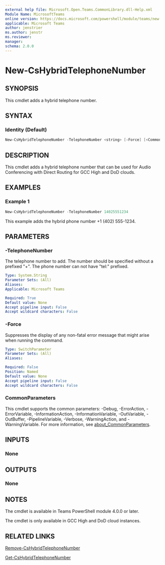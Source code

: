 ```yaml
---
external help file: Microsoft.Open.Teams.CommonLibrary.dll-Help.xml
Module Name: MicrosoftTeams
online version: https://docs.microsoft.com/powershell/module/teams/new-cshybridtelephonenumber
applicable: Microsoft Teams
author: jenstrier
ms.author: jenstr
ms.reviewer: 
manager:
schema: 2.0.0
---
```


# New-CsHybridTelephoneNumber

## SYNOPSIS
This cmdlet adds a hybrid telephone number.

## SYNTAX

### Identity (Default)
```powershell
New-CsHybridTelephoneNumber -TelephoneNumber <string> [-Force] [<CommonParameters>]
```

## DESCRIPTION
This cmdlet adds a hybrid telephone number that can be used for Audio Conferencing with Direct Routing for GCC High and DoD clouds.

## EXAMPLES

### Example 1
```powershell
New-CsHybridTelephoneNumber -TelephoneNumber 14025551234
```
This example adds the hybrid phone number +1 (402) 555-1234.


## PARAMETERS

### -TelephoneNumber
The telephone number to add. The number should be specified without a prefixed "+". The phone number can not have "tel:" prefixed.

```yaml
Type: System.String
Parameter Sets: (All)
Aliases: 
Applicable: Microsoft Teams

Required: True
Default value: None
Accept pipeline input: False
Accept wildcard characters: False
```

### -Force
Suppresses the display of any non-fatal error message that might arise when running the command.

```yaml
Type: SwitchParameter
Parameter Sets: (All)
Aliases:

Required: False
Position: Named
Default value: None
Accept pipeline input: False
Accept wildcard characters: False
```

### CommonParameters
This cmdlet supports the common parameters: -Debug, -ErrorAction, -ErrorVariable, -InformationAction, -InformationVariable, -OutVariable, -OutBuffer, -PipelineVariable, -Verbose, -WarningAction, and -WarningVariable. For more information, see [about_CommonParameters](https://go.microsoft.com/fwlink/?LinkID=113216).

## INPUTS

### None

## OUTPUTS

### None

## NOTES
The cmdlet is available in Teams PowerShell module 4.0.0 or later.

The cmdlet is only available in GCC High and DoD cloud instances.

## RELATED LINKS
[Remove-CsHybridTelephoneNumber](Remove-CsHybridTelephoneNumber.md)

[Get-CsHybridTelephoneNumber](Get-CsHybridTelephoneNumber.md)